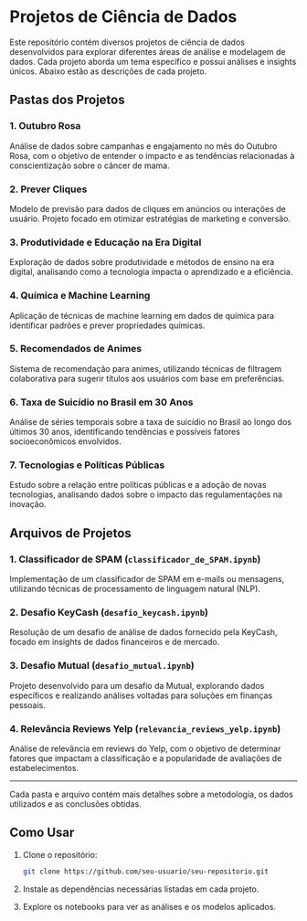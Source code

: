 # Projetos de Ciência de Dados

Este repositório contém diversos projetos de ciência de dados desenvolvidos para explorar diferentes áreas de análise e modelagem de dados. Cada projeto aborda um tema específico e possui análises e insights únicos. Abaixo estão as descrições de cada projeto.

## Pastas dos Projetos

### 1. Outubro Rosa
Análise de dados sobre campanhas e engajamento no mês do Outubro Rosa, com o objetivo de entender o impacto e as tendências relacionadas à conscientização sobre o câncer de mama.

### 2. Prever Cliques
Modelo de previsão para dados de cliques em anúncios ou interações de usuário. Projeto focado em otimizar estratégias de marketing e conversão.

### 3. Produtividade e Educação na Era Digital
Exploração de dados sobre produtividade e métodos de ensino na era digital, analisando como a tecnologia impacta o aprendizado e a eficiência.

### 4. Química e Machine Learning
Aplicação de técnicas de machine learning em dados de química para identificar padrões e prever propriedades químicas.

### 5. Recomendados de Animes
Sistema de recomendação para animes, utilizando técnicas de filtragem colaborativa para sugerir títulos aos usuários com base em preferências.

### 6. Taxa de Suicídio no Brasil em 30 Anos
Análise de séries temporais sobre a taxa de suicídio no Brasil ao longo dos últimos 30 anos, identificando tendências e possíveis fatores socioeconômicos envolvidos.

### 7. Tecnologias e Políticas Públicas
Estudo sobre a relação entre políticas públicas e a adoção de novas tecnologias, analisando dados sobre o impacto das regulamentações na inovação.

## Arquivos de Projetos

### 1. Classificador de SPAM (`classificador_de_SPAM.ipynb`)
Implementação de um classificador de SPAM em e-mails ou mensagens, utilizando técnicas de processamento de linguagem natural (NLP).

### 2. Desafio KeyCash (`desafio_keycash.ipynb`)
Resolução de um desafio de análise de dados fornecido pela KeyCash, focado em insights de dados financeiros e de mercado.

### 3. Desafio Mutual (`desafio_mutual.ipynb`)
Projeto desenvolvido para um desafio da Mutual, explorando dados específicos e realizando análises voltadas para soluções em finanças pessoais.

### 4. Relevância Reviews Yelp (`relevancia_reviews_yelp.ipynb`)
Análise de relevância em reviews do Yelp, com o objetivo de determinar fatores que impactam a classificação e a popularidade de avaliações de estabelecimentos.

---

Cada pasta e arquivo contém mais detalhes sobre a metodologia, os dados utilizados e as conclusões obtidas. 

## Como Usar

1. Clone o repositório:
   ```bash
   git clone https://github.com/seu-usuario/seu-repositorio.git

2. Instale as dependências necessárias listadas em cada projeto.

3. Explore os notebooks para ver as análises e os modelos aplicados.